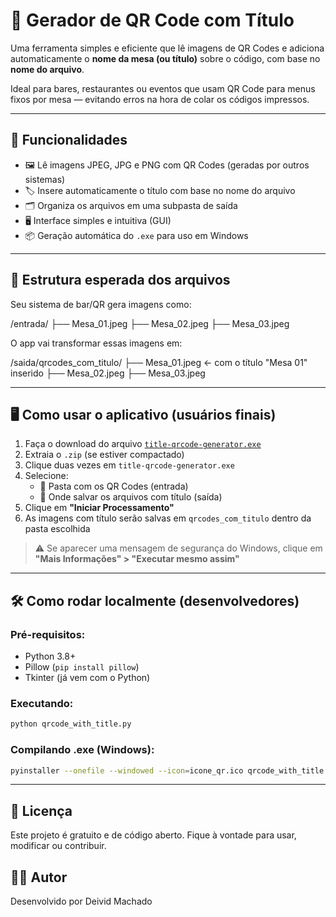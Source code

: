 # 🧾 Gerador de QR Code com Título

Uma ferramenta simples e eficiente que lê imagens de QR Codes e adiciona automaticamente o **nome da mesa (ou título)** sobre o código, com base no **nome do arquivo**.

Ideal para bares, restaurantes ou eventos que usam QR Code para menus fixos por mesa — evitando erros na hora de colar os códigos impressos.

---

## 🎯 Funcionalidades

- 🖼️ Lê imagens JPEG, JPG e PNG com QR Codes (geradas por outros sistemas)
- 🏷️ Insere automaticamente o título com base no nome do arquivo
- 🗂️ Organiza os arquivos em uma subpasta de saída
- 🖥️ Interface simples e intuitiva (GUI)
- 📦 Geração automática do `.exe` para uso em Windows

---

## 📁 Estrutura esperada dos arquivos

Seu sistema de bar/QR gera imagens como:

/entrada/
├── Mesa_01.jpeg
├── Mesa_02.jpeg
├── Mesa_03.jpeg

O app vai transformar essas imagens em:

/saida/qrcodes_com_titulo/
├── Mesa_01.jpeg ← com o título "Mesa 01" inserido
├── Mesa_02.jpeg
├── Mesa_03.jpeg


---

## 🖥️ Como usar o aplicativo (usuários finais)

1. Faça o download do arquivo [`title-qrcode-generator.exe`](https://github.com/DeividBorges93/title-generator-qrcode/blob/main/title-qrcode-generator.exe)
2. Extraia o `.zip` (se estiver compactado)
3. Clique duas vezes em `title-qrcode-generator.exe`
4. Selecione:
   - 📂 Pasta com os QR Codes (entrada)
   - 📂 Onde salvar os arquivos com título (saída)
5. Clique em **"Iniciar Processamento"**
6. As imagens com título serão salvas em `qrcodes_com_titulo` dentro da pasta escolhida

> ⚠️ Se aparecer uma mensagem de segurança do Windows, clique em **"Mais Informações" > "Executar mesmo assim"**

---

## 🛠️ Como rodar localmente (desenvolvedores)

### Pré-requisitos:
- Python 3.8+
- Pillow (`pip install pillow`)
- Tkinter (já vem com o Python)

### Executando:

```bash
python qrcode_with_title.py
```
### Compilando .exe (Windows):

```bash
pyinstaller --onefile --windowed --icon=icone_qr.ico qrcode_with_title.py
```
---
## 📄 Licença
Este projeto é gratuito e de código aberto. Fique à vontade para usar, modificar ou contribuir.

## 👨‍💻 Autor
Desenvolvido por Deivid Machado
